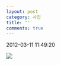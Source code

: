 ```yaml
---
layout: post
category: 사진
title: ''
comments: true
---
```

2012-03-11 11:49:20


![][link0]


[link0]:https://t1.daumcdn.net/cfile/tistory/205ABD354F5C12A51A
